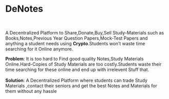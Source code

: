 # DeNotes
<br/>

A Decentralized  Platform to Share,Donate,Buy,Sell Study-Materials such as Books,Notes,Previous Year Question Papers,Mock-Test Papers and anything a student needs  using **Crypto**.Students won’t waste time searching for it Online anymore.

**Problem**: It is too hard to Find good quality Notes,Study Materials Online.Hard-Copies of Study Materials are too costly.Students waste their time searching for these online and end up with irrelevent Stuff that.<br/><br/>
**Solution**: A Decentralized Platform  where students can trade Study Materials ,contact their seniors and get the best Notes and Materials for them without any hassle
